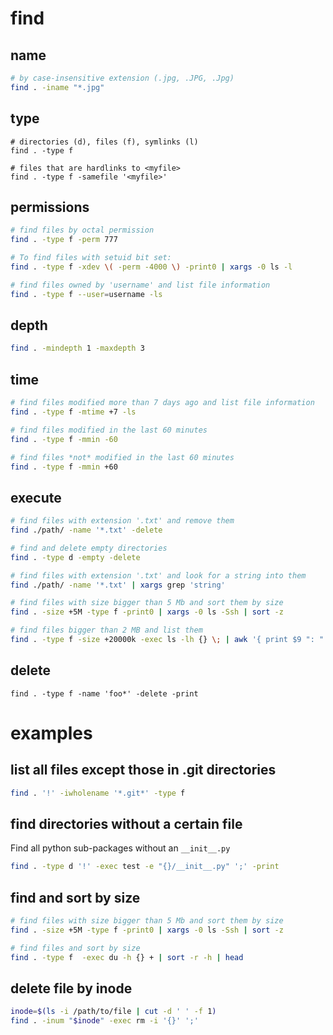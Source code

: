 # find

## name

```bash
# by case-insensitive extension (.jpg, .JPG, .Jpg)
find . -iname "*.jpg"
```


## type

```
# directories (d), files (f), symlinks (l)
find . -type f

# files that are hardlinks to <myfile>
find . -type f -samefile '<myfile>'
```


## permissions

```bash
# find files by octal permission
find . -type f -perm 777

# To find files with setuid bit set:
find . -type f -xdev \( -perm -4000 \) -print0 | xargs -0 ls -l

# find files owned by 'username' and list file information
find . -type f --user=username -ls
```


## depth

```bash
find . -mindepth 1 -maxdepth 3
```


## time

```bash
# find files modified more than 7 days ago and list file information
find . -type f -mtime +7 -ls

# find files modified in the last 60 minutes
find . -type f -mmin -60

# find files *not* modified in the last 60 minutes
find . -type f -mmin +60
```


## execute

```bash
# find files with extension '.txt' and remove them
find ./path/ -name '*.txt' -delete

# find and delete empty directories
find . -type d -empty -delete

# find files with extension '.txt' and look for a string into them
find ./path/ -name '*.txt' | xargs grep 'string'

# find files with size bigger than 5 Mb and sort them by size
find . -size +5M -type f -print0 | xargs -0 ls -Ssh | sort -z

# find files bigger than 2 MB and list them
find . -type f -size +20000k -exec ls -lh {} \; | awk '{ print $9 ": " $5 }'
```


## delete

```
find . -type f -name 'foo*' -delete -print
```


# examples

## list all files except those in .git directories

```bash
find . '!' -iwholename '*.git*' -type f
```

## find directories without a certain file

Find all python sub-packages without an `__init__.py`

```bash
find . -type d '!' -exec test -e "{}/__init__.py" ';' -print
```

## find and sort by size

```bash
# find files with size bigger than 5 Mb and sort them by size
find . -size +5M -type f -print0 | xargs -0 ls -Ssh | sort -z

# find files and sort by size
find . -type f  -exec du -h {} + | sort -r -h | head
```

## delete file by inode

```bash
inode=$(ls -i /path/to/file | cut -d ' ' -f 1)
find . -inum "$inode" -exec rm -i '{}' ';'
```
